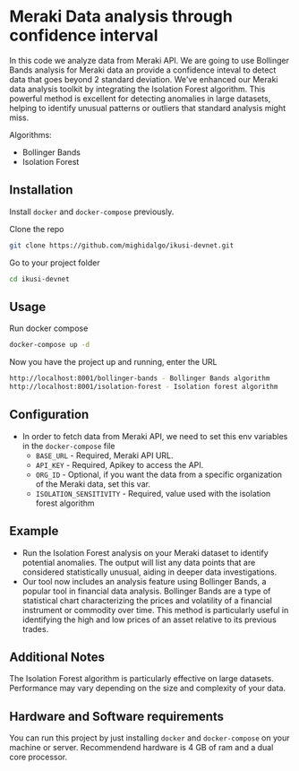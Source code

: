 # Meraki Data analysis through confidence interval

In this code we analyze data from Meraki API. We are going to use Bollinger Bands analysis for Meraki data an provide a confidence inteval to detect data that goes beyond 2 standard deviation.
We've enhanced our Meraki data analysis toolkit by integrating the Isolation Forest algorithm. This powerful method is excellent for detecting anomalies in large datasets, helping to identify unusual patterns or outliers that standard analysis might miss.

Algorithms:
- Bollinger Bands
- Isolation Forest

## Installation
Install `docker` and `docker-compose` previously.

Clone the repo
```bash
git clone https://github.com/mighidalgo/ikusi-devnet.git
```

Go to your project folder
```bash
cd ikusi-devnet
```

## Usage

Run docker compose
```bash
docker-compose up -d
```

Now you have the project up and running, enter the URL
```bash
http://localhost:8001/bollinger-bands - Bollinger Bands algorithm
http://localhost:8001/isolation-forest - Isolation forest algorithm
```

## Configuration

- In order to fetch data from Meraki API, we need to set this env variables in the `docker-compose` file
  - `BASE_URL` - Required, Meraki API URL.
  - `API_KEY` - Required, Apikey to access the API.
  - `ORG_ID` - Optional, if you want the data from a specific organization of the Meraki data, set this var.
  - `ISOLATION_SENSITIVITY` - Required, value used with the isolation forest algorithm

## Example
- Run the Isolation Forest analysis on your Meraki dataset to identify potential anomalies. The output will list any data points that are considered statistically unusual, aiding in deeper data investigations.
- Our tool now includes an analysis feature using Bollinger Bands, a popular tool in financial data analysis. Bollinger Bands are a type of statistical chart characterizing the prices and volatility of a financial instrument or commodity over time. This method is particularly useful in identifying the high and low prices of an asset relative to its previous trades.

## Additional Notes
The Isolation Forest algorithm is particularly effective on large datasets. Performance may vary depending on the size and complexity of your data.

## Hardware and Software requirements

You can run this project by just installing `docker` and `docker-compose` on your machine or server.
Recommendend hardware is 4 GB of ram and a dual core processor.
